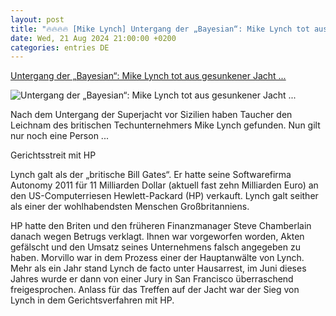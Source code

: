 ```yaml
---
layout: post
title: "🔥🔥🔥🔥 [Mike Lynch] Untergang der „Bayesian“: Mike Lynch tot aus gesunkener Jacht ..."
date: Wed, 21 Aug 2024 21:00:00 +0200
categories: entries DE
---
```

[Untergang der „Bayesian“: Mike Lynch tot aus gesunkener Jacht ...](https://www.manager-magazin.de/unternehmen/mike-lynch-nach-untergang-der-bayesian-tot-geborgen-a-67ba29b2-904b-4850-92d7-44807229c68b)

![Untergang der „Bayesian“: Mike Lynch tot aus gesunkener Jacht ...](https://cdn.prod.www.manager-magazin.de/images/10c35085-4e6f-42fb-8c44-80292a7796d4_w1200_r1.778_fpx57_fpy69.jpg)

Nach dem Untergang der Superjacht vor Sizilien haben Taucher den Leichnam des britischen Techunternehmers Mike Lynch gefunden. Nun gilt nur noch eine Person ...

Gerichtsstreit mit HP

Lynch galt als der „britische Bill Gates“. Er hatte seine Softwarefirma Autonomy 2011 für 11 Milliarden Dollar (aktuell fast zehn Milliarden Euro) an den US-Computerriesen Hewlett-Packard (HP) verkauft. Lynch galt seither als einer der wohlhabendsten Menschen Großbritanniens.

HP hatte den Briten und den früheren Finanzmanager Steve Chamberlain danach wegen Betrugs verklagt. Ihnen war vorgeworfen worden, Akten gefälscht und den Umsatz seines Unternehmens falsch angegeben zu haben. Morvillo war in dem Prozess einer der Hauptanwälte von Lynch. Mehr als ein Jahr stand Lynch de facto unter Hausarrest, im Juni dieses Jahres wurde er dann von einer Jury in San Francisco überraschend freigesprochen. Anlass für das Treffen auf der Jacht war der Sieg von Lynch in dem Gerichtsverfahren mit HP.

